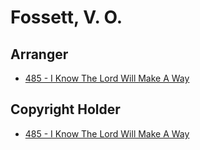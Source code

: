 # Fossett, V. O.

## Arranger

- [485 - I Know The Lord Will Make A Way](/hymns/485.md)

## Copyright Holder

- [485 - I Know The Lord Will Make A Way](/hymns/485.md)

